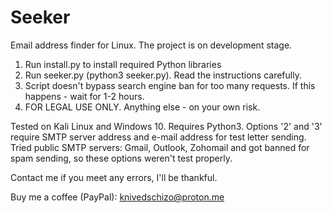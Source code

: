 # Seeker
Email address finder for Linux.
The project is on development stage.

1. Run install.py to install required Python libraries
2. Run seeker.py (python3 seeker.py). Read the instructions carefully.
3. Script doesn't bypass search engine ban for too many requests. If this happens - wait for 1-2 hours.
4. FOR LEGAL USE ONLY. Anything else - on your own risk.

Tested on Kali Linux and Windows 10.
Requires Python3.
Options '2' and '3' require SMTP server address and e-mail address for test letter sending.
Tried public SMTP servers: Gmail, Outlook, Zohomail and got banned for spam sending, so these options weren't test properly.

Contact me if you meet any errors, I'll be thankful.

Buy me a coffee (PayPal):
knivedschizo@proton.me
